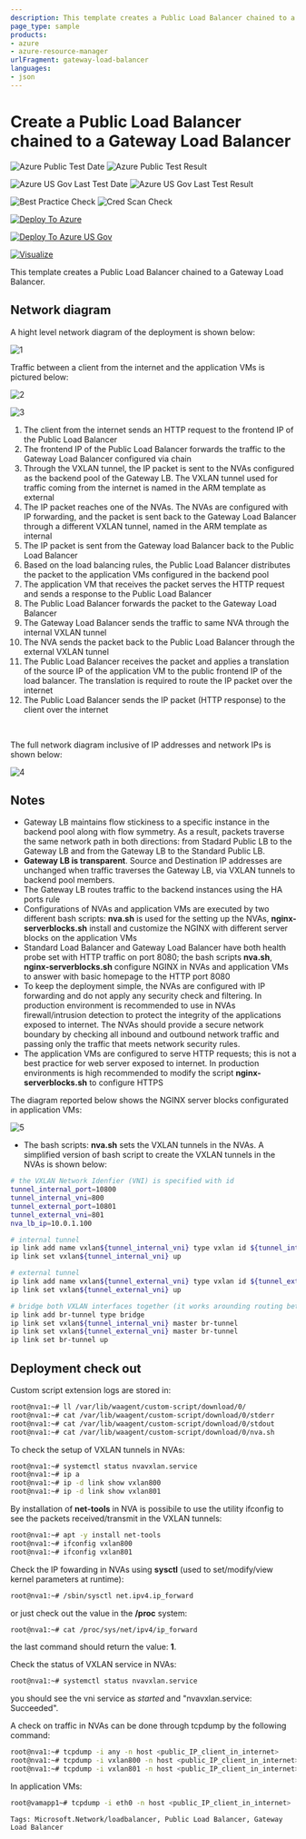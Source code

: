 ```yaml
---
description: This template creates a Public Load Balancer chained to a Gateway Load Balancer
page_type: sample
products:
- azure
- azure-resource-manager
urlFragment: gateway-load-balancer
languages:
- json
---
```

#  Create a Public Load Balancer chained to a Gateway Load Balancer

![Azure Public Test Date](https://azurequickstartsservice.blob.core.windows.net/badges/demos/load-balancer-gateway/PublicLastTestDate.svg)
![Azure Public Test Result](https://azurequickstartsservice.blob.core.windows.net/badges/demos/load-balancer-gateway/PublicDeployment.svg)

![Azure US Gov Last Test Date](https://azurequickstartsservice.blob.core.windows.net/badges/demos/load-balancer-gateway/FairfaxLastTestDate.svg)
![Azure US Gov Last Test Result](https://azurequickstartsservice.blob.core.windows.net/badges/demos/load-balancer-gateway/FairfaxDeployment.svg)

![Best Practice Check](https://azurequickstartsservice.blob.core.windows.net/badges/demos/load-balancer-gateway/BestPracticeResult.svg)
![Cred Scan Check](https://azurequickstartsservice.blob.core.windows.net/badges/demos/load-balancer-gateway/CredScanResult.svg)

[![Deploy To Azure](https://raw.githubusercontent.com/Azure/azure-quickstart-templates/master/1-CONTRIBUTION-GUIDE/images/deploytoazure.svg?sanitize=true)](https://portal.azure.com/#create/Microsoft.Template/uri/https%3A%2F%2Fraw.githubusercontent.com%2FAzure%2Fazure-quickstart-templates%2Fmaster%2Fdemos%2Fload-balancer-gateway%2Fazuredeploy.json)

[![Deploy To Azure US Gov](https://raw.githubusercontent.com/Azure/azure-quickstart-templates/master/1-CONTRIBUTION-GUIDE/images/deploytoazuregov.svg?sanitize=true)](https://portal.azure.us/#create/Microsoft.Template/uri/https%3A%2F%2Fraw.githubusercontent.com%2FAzure%2Fazure-quickstart-templates%2Fmaster%2Fdemos%2Fload-balancer-gateway%2Fazuredeploy.json)  

[![Visualize](https://raw.githubusercontent.com/Azure/azure-quickstart-templates/master/1-CONTRIBUTION-GUIDE/images/visualizebutton.svg?sanitize=true)](http://armviz.io/#/?load=https%3A%2F%2Fraw.githubusercontent.com%2FAzure%2Fazure-quickstart-templates%2Fmaster%2Fdemos%2Fload-balancer-gateway%2Fazuredeploy.json)

This template creates a Public Load Balancer chained to a Gateway Load Balancer.

## Network diagram ##
A hight level network diagram of the deployment is shown below:

![1](./images/1.png "high level diagram with Public Load Balancer chained to a Gateway Load Balancer")



Traffic between a client from the internet and the application VMs is pictured below:

![2](./images/2.png "traffic from internet to the application VMs")

![3](./images/3.png "traffic from the application VMs to internet")

1.  The client from the internet sends an HTTP request to the frontend IP of the Public Load Balancer 
2.	The frontend IP of the Public Load Balancer forwards the traffic to the Gateway Load Balancer configured via chain
3.	Through the VXLAN tunnel, the IP packet is sent to the NVAs configured as the backend pool of the Gateway LB. The VXLAN tunnel used for traffic coming from the internet  is named in the ARM template as external
4.	The IP packet reaches one of the NVAs. The NVAs are configured with IP forwarding, and the packet is sent back to the Gateway Load Balancer through a different VXLAN tunnel, named in the ARM template as internal
5.	The IP packet is sent from the Gateway load Balancer back to the Public Load Balancer
6.	Based on the load balancing rules, the Public Load Balancer distributes the packet to the application VMs configured in the backend pool
7.	The application VM that receives the packet serves the HTTP request and sends a response to the Public Load Balancer
8.	The Public Load Balancer forwards the packet to the Gateway Load Balancer
9.	The Gateway Load Balancer sends the traffic to same NVA through the internal VXLAN tunnel
10.	The NVA sends the packet back to the Public Load Balancer through the external VXLAN tunnel
11.	The Public Load Balancer receives the packet and applies a translation of the source IP of the application VM to the public frontend IP of the load balancer. The translation is required to route the IP packet over the internet
12.	The Public Load Balancer sends the IP packet (HTTP response) to the client over the internet

<br>

The full network diagram inclusive of IP addresses and network IPs is shown below:

![4](./images/4.png "full network diagram inclusive of IP addresses")

## Notes ##
- Gateway LB maintains flow stickiness to a specific instance in the backend pool along with flow symmetry. As a result, packets traverse the same network path in both directions: from Stadard Public LB to the Gateway LB and from the Gateway LB to the Standard Public LB.
- **Gateway LB is transparent**. Source and Destination IP addresses are unchanged when traffic traverses the Gateway LB, via VXLAN tunnels to backend pool members. 
- The Gateway LB routes traffic to the backend instances using the HA ports rule
- Configurations of NVAs and application VMs are executed by two different bash scripts: **nva.sh** is used for the setting up the NVAs, **nginx-serverblocks.sh** install and customize the NGINX with different server blocks on the application VMs
- Standard Load Balancer and Gateway Load Balancer have both health probe set with HTTP traffic on port 8080; the bash scripts **nva.sh**, **nginx-serverblocks.sh** configure NGINX in NVAs and application VMs to answer with basic homepage to the HTTP port 8080
- To keep the deployment simple, the NVAs are configured with IP forwarding and do not apply any security check and filtering. In production environment is recommended to use in NVAs firewall/intrusion detection to protect the integrity of the applications exposed to internet. The NVAs should provide a secure network boundary by checking all inbound and outbound network traffic and passing only the traffic that meets network security rules.
- The application VMs are configured to serve HTTP requests; this is not a best practice for web server exposed to internet. In production environments is high recommended to modify the script **nginx-serverblocks.sh** to configure HTTPS

The diagram reported below shows the NGINX server blocks configurated in application VMs:

![5](./images/5.png "NGINX server blockes configured in application VMs")

- The bash scripts: **nva.sh** sets the VXLAN tunnels in the NVAs. A simplified version of bash script to create the VXLAN tunnels in the NVAs is shown below:
```bash
# the VXLAN Network Idenfier (VNI) is specified with id 
tunnel_internal_port=10800
tunnel_internal_vni=800
tunnel_external_port=10801
tunnel_external_vni=801
nva_lb_ip=10.0.1.100

# internal tunnel
ip link add name vxlan${tunnel_internal_vni} type vxlan id ${tunnel_internal_vni} remote ${nva_lb_ip} dstport ${tunnel_internal_port}
ip link set vxlan${tunnel_internal_vni} up

# external tunnel
ip link add name vxlan${tunnel_external_vni} type vxlan id ${tunnel_external_vni} remote ${nva_lb_ip} dstport ${tunnel_external_port}
ip link set vxlan${tunnel_external_vni} up

# bridge both VXLAN interfaces together (it works arounding routing between them)
ip link add br-tunnel type bridge
ip link set vxlan${tunnel_internal_vni} master br-tunnel
ip link set vxlan${tunnel_external_vni} master br-tunnel
ip link set br-tunnel up
```

## Deployment check out ##

Custom script extension logs are stored in:
```bash
root@nva1:~# ll /var/lib/waagent/custom-script/download/0/
root@nva1:~# cat /var/lib/waagent/custom-script/download/0/stderr
root@nva1:~# cat /var/lib/waagent/custom-script/download/0/stdout
root@nva1:~# cat /var/lib/waagent/custom-script/download/0/nva.sh
```

To check the setup of VXLAN tunnels in NVAs:
```bash
root@nva1:~# systemctl status nvavxlan.service
root@nva1:~# ip a
root@nva1:~# ip -d link show vxlan800
root@nva1:~# ip -d link show vxlan801
```

By installation of **net-tools** in NVA is possibile to use the utility ifconfig to see the packets received/transmit in the VXLAN tunnels:
```bash
root@nva1:~# apt -y install net-tools
root@nva1:~# ifconfig vxlan800
root@nva1:~# ifconfig vxlan801
```

Check the IP fowarding in NVAs using **sysctl** (used to set/modify/view kernel parameters at runtime):
```bash
root@nva1:~# /sbin/sysctl net.ipv4.ip_forward
```
or just check out the value in the **/proc** system:
```bash
root@nva1:~# cat /proc/sys/net/ipv4/ip_forward
```
the last command should return the value: **1**.

Check the status of VXLAN service in NVAs:
```bash
root@nva1:~# systemctl status nvavxlan.service
```
you should see the  vni service as _started_ and "nvavxlan.service: Succeeded".

A check on traffic in NVAs can be done through tcpdump by the following command:

```bash
root@nva1:~# tcpdump -i any -n host <public_IP_client_in_internet>
root@nva1:~# tcpdump -i vxlan800 -n host <public_IP_client_in_internet>
root@nva1:~# tcpdump -i vxlan801 -n host <public_IP_client_in_internet>
```

In application VMs:
```bash
root@vamapp1~# tcpdump -i eth0 -n host <public_IP_client_in_internet>
```

`Tags: Microsoft.Network/loadbalancer, Public Load Balancer, Gateway Load Balancer`